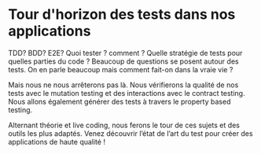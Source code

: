# Tour d'horizon des tests dans nos applications

TDD? BDD? E2E? Quoi tester ? comment ? Quelle stratégie de tests pour quelles parties du code ? Beaucoup de questions se posent autour des tests. On en parle beaucoup mais comment fait-on dans la vraie vie ?

Mais nous ne nous arrêterons pas là. Nous vérifierons la qualité de nos tests avec le mutation testing et des interactions avec le contract testing. Nous allons également générer des tests à travers le property based testing.

Alternant théorie et live coding, nous ferons le tour de ces sujets et des outils les plus adaptés.
Venez découvrir l’état de l’art du test pour créer des applications de haute qualité !


